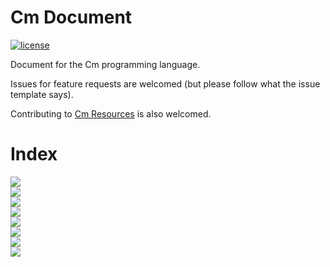 # Cm Document

[![license](https://img.shields.io/github/license/Cm-lang/Cm-Document.svg)](https://github.com/Cm-lang/Cm-Document)

Document for the Cm programming language.

Issues for feature requests are welcomed (but please follow what the issue template says).

Contributing to [Cm Resources](https://github.com/Cm-lang/Cm-Resources) is also welcomed.

# Index

[![](https://img.shields.io/badge/doc-introduction-ff69b4.svg)](./intro.md)  
[![](https://img.shields.io/badge/doc-whitespace%20and%20keywords-ff69b4.svg)](./whitespaces-and-keywords.md)  
[![](https://img.shields.io/badge/draft-type%20system-ff69b4.svg)](https://github.com/Cm-lang/Cm-Document/tree/draft-type-system)  
[![](https://img.shields.io/badge/draft-constant%20and%20variable-ff69b4.svg)](https://github.com/Cm-lang/Cm-Document/tree/draft-constant-and-variable)  
[![](https://img.shields.io/badge/draft-function%20grammar-ff69b4.svg)](https://github.com/Cm-lang/Cm-Document/tree/draft-function-grammar)  
[![](https://img.shields.io/badge/draft-control%20flow-ff69b4.svg)](https://github.com/Cm-lang/Cm-Document/tree/draft-control-flow)  
[![](https://img.shields.io/badge/draft-control%20flow-ff69b4.svg)](https://github.com/Cm-lang/Cm-Document/tree/draft-control-flow)  
[![](https://img.shields.io/badge/draft-struct%20type-ff69b4.svg)](https://github.com/Cm-lang/Cm-Document/tree/draft-struct-type)
